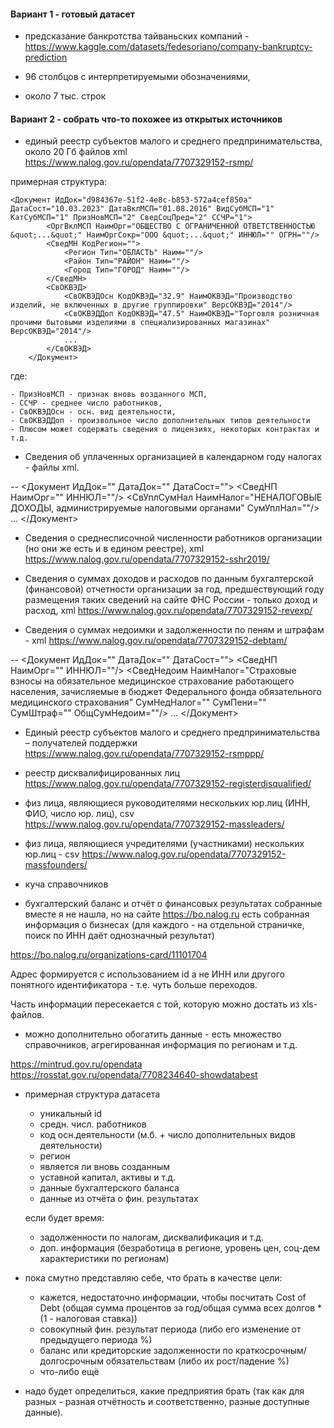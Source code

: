 #### Вариант 1 - готовый датасет

- предсказание банкротства тайваньских компаний - 
https://www.kaggle.com/datasets/fedesoriano/company-bankruptcy-prediction

- 96 столбцов с интерпретируемыми обозначениями,
- около 7 тыс. строк

#### Вариант 2 - собрать что-то похожее из открытых источников

- единый реестр субъектов малого и среднего предпринимательства, около 20 Гб файлов xml
https://www.nalog.gov.ru/opendata/7707329152-rsmp/

примерная структура:

	<Документ ИдДок="d984367e-51f2-4e8c-b853-572a4cef850a" ДатаСост="10.03.2023" ДатаВклМСП="01.08.2016" ВидСубМСП="1" КатСубМСП="1" ПризНовМСП="2" СведСоцПред="2" ССЧР="1">
	        <ОргВклМСП НаимОрг="ОБЩЕСТВО С ОГРАНИЧЕННОЙ ОТВЕТСТВЕННОСТЬЮ &quot;...&quot;" НаимОргСокр="ООО &quot;...&quot;" ИННЮЛ="" ОГРН=""/>
	        <СведМН КодРегион="">
	            <Регион Тип="ОБЛАСТЬ" Наим=""/>
	            <Район Тип="РАЙОН" Наим=""/>
	            <Город Тип="ГОРОД" Наим=""/>
	        </СведМН>
	        <СвОКВЭД>
	            <СвОКВЭДОсн КодОКВЭД="32.9" НаимОКВЭД="Производство изделий, не включенных в другие группировки" ВерсОКВЭД="2014"/>
	            <СвОКВЭДДоп КодОКВЭД="47.5" НаимОКВЭД="Торговля розничная прочими бытовыми изделиями в специализированных магазинах" ВерсОКВЭД="2014"/>
	            ...
	        </СвОКВЭД>
	    </Документ>

где:

	- ПризНовМСП - признак вновь возданного МСП, 
	- ССЧР - среднее число работников, 
	- СвОКВЭДОсн - осн. вид деятельности, 
	- СвОКВЭДДоп - произвольное число дополнительных типов деятельности
	- Плюсом может содержать сведения о лицензиях, некоторых контрактах и т.д.

- Сведения об уплаченных организацией в календарном году налогах - файлы xml.

--
	<Документ ИдДок="" ДатаДок="" ДатаСост="">
	    <СведНП НаимОрг="" ИННЮЛ=""/>
	    <СвУплСумНал НаимНалог="НЕНАЛОГОВЫЕ ДОХОДЫ, администрируемые налоговыми органами" СумУплНал=""/>
	    ...
	</Документ>

- Сведения о среднесписочной численности работников организации (но они же есть и в едином реестре), xml
https://www.nalog.gov.ru/opendata/7707329152-sshr2019/

- Сведения о суммах доходов и расходов по данным бухгалтерской (финансовой) отчетности организации за год, предшествующий году размещения таких сведений на сайте ФНС России - только доход и расход, xml
https://www.nalog.gov.ru/opendata/7707329152-revexp/

- Сведения о суммах недоимки и задолженности по пеням и штрафам - xml
https://www.nalog.gov.ru/opendata/7707329152-debtam/

--
	<Документ ИдДок="" ДатаДок="" ДатаСост="">
	    <СведНП НаимОрг="" ИННЮЛ=""/>
	    <СведНедоим НаимНалог="Страховые взносы на обязательное медицинское страхование работающего населения, зачисляемые в бюджет Федерального фонда обязательного медицинского страхования" СумНедНалог="" СумПени="" СумШтраф="" ОбщСумНедоим=""/>
	    ...
	</Документ>

- Единый реестр субъектов малого и среднего предпринимательства – получателей поддержки
https://www.nalog.gov.ru/opendata/7707329152-rsmppp/

- реестр дисквалифицированных лиц 
https://www.nalog.gov.ru/opendata/7707329152-registerdisqualified/

- физ лица, являющиеся руководителями нескольких юр.лиц (ИНН, ФИО, число юр. лиц), csv
 https://www.nalog.gov.ru/opendata/7707329152-massleaders/

- физ лица, являющиеся учредителями (участниками) нескольких юр.лиц - csv
https://www.nalog.gov.ru/opendata/7707329152-massfounders/

+ куча справочников 

- бухгалтерский баланс и отчёт о финансовых результатах собранные вместе я не нашла, но на сайте https://bo.nalog.ru есть собранная информация о бизнесах (для каждого - на отдельной страничке, поиск по ИНН даёт однозначный результат)

https://bo.nalog.ru/organizations-card/11101704

Адрес формируется с использованием id а не ИНН или другого понятного идентификатора - т.е. чуть больше переходов.

Часть информации пересекается с той, которую можно достать из xls-файлов.

- можно дополнительно обогатить данные - есть множество справочников, агрегированная информация по регионам и т.д.

https://mintrud.gov.ru/opendata
https://rosstat.gov.ru/opendata/7708234640-showdatabest

- примерная структура датасета

	- уникальный id
	- средн. числ. работников
	- код осн.деятельности (м.б. + число дополнительных видов деятельности)
	- регион
	- является ли вновь созданным
	- уставной капитал, активы и т.д.
	- данные бухгалтерского баланса
	- данные из отчёта о фин. результатах

	если будет время:
	- задолженности по налогам, дисквалификация и т.д.
	- доп. информация (безработица в регионе, уровень цен, соц-дем характеристики по регионам)

- пока смутно представляю себе, что брать в качестве цели:

	- кажется, недостаточно информации, чтобы посчитать Cost of Debt (общая сумма процентов за год/общая сумма всех долгов * (1 - налоговая ставка))
	- совокупный фин. результат периода (либо его изменение от предыдущего периода %)
    - баланс или кредиторские задолженности по краткосрочным/долгосрочным обязательствам (либо их рост/падение %)
    - что-либо ещё

- надо будет определиться, какие предприятия брать (так как для разных - разная отчётность и соответственно, разные доступные данные).